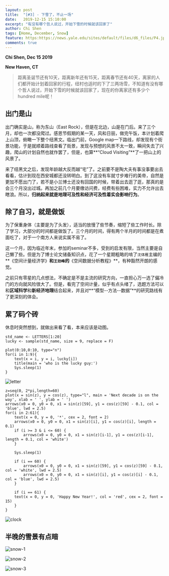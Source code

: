 ```yaml
---
layout: post
title:  "[#3] - 下雪了，不止一场"
date:   2019-12-15 15:10:00
excerpt: "有没有哪个哲人说过，开始下雪的时候就该回家了"
author: Chi Shen
tags: [Home, December, Snow]
feature: https:https://news.yale.edu/sites/default/files/d6_files/P4.jpg
comments: true
---
```


**Chi Shen, Dec 15 2019**

**New Haven, CT**

> 距离圣诞节还有10天，距离新年还有15天，距离春节还有40天，离家的人们都开始计划着回家的行程，纽村也适时的下了三两场雪，不知道有没有哪个哲人说过，开始下雪的时候就该回家了，现在的你离家还有多少个hundred mile呢！



## 出门是山

出门确实是山，称为东山（East Rock），但是在北边，山是在门后。来了三个月，却也一次都没爬过。感恩节假期的某一天，风和日丽，做完午饭，本计划着爬上山顶，俯瞰一下整个纽黑文。临出门前，Google map一下路线，却发现有个街景功能，于是就顺着路线查看了街景，发现与预想的风景不太一致，瞬间失去了兴趣，爬山的计划自然也就作罢了，但是，也算**“Cloud Visiting”**了一把山上的风景了。

来了纽黑文之后，发现年龄越大反而越“宅”了。之前要不是陶大夫有事没事要出去看看，估计到现在西安城都还没转明白。到了这没有车就寸步难行的美帝，自然是更加不愿出门了，若不是小兰博士还没有回国的时候，带着出去逛了逛，那真的是会三个月没出过城。再加之前几个月要缴访问费，经费有些困难，实力不允许出去瞎浪。所以，**归纳起来就是地理可及性和经济可及性着实会影响行为**。



## 除了自习，就是做饭

为了保重身体（主要是为了头发），适当的放慢了些节奏，缩短了些工作时长。除了学习，大部分的时间都是做饭了。三个月的时间，得有两个半月的时间都是在煮面吃了，对于一个南方人来说实属不易了。

这一个月，因为临近年末，参加的seminar不多，受到的启发有限，当然主要是自己懒了些。但是为了博士论文储备知识点，花了一个星期粗略的啃了`沈体雁`主编的**《空间计量经济学》**和`王劲峰`的**《空间数据分析教程》**，有种豁然开朗的感觉。

之前只有零星的几点想法，不确定是不是主流的研究方向，一直担心万一选了偏冷门的方向就风险很大了。但是，看完了空间计量，似乎有点头绪了，选题方法可以和**区域科学**和**新经济地理**结合起来，并且对**“模型--方法--数据”**的研究路线有了更深刻的体会。



## 累了码个砖

休息时突然想到，就做出来看了看，本来应该是动图。

    std_name <- LETTERS[1:20]
    lucky <- sample(std_name, size = 9, replace = F)
    
    plot(0:10,0:10, type="n")
    for(i in 1:9){  
        text(x = i, y = i, lucky[i])
        title(main = 'who is the lucky guy:')
        Sys.sleep(1) 
    }

![letter](https://github.com/shumchi/shumchi.github.io/blob/master/_posts/2019-12-15-M3%20First%20Snow/letter-1.png?raw=true)

    z=seq(0, 2*pi,length=60)
    plot(x = sin(z), y = cos(z), type="l", main = 'Next decade is on the way', xlab = ' ', ylab = ' ')
    arrows(x0 = 0, y0 = 0, x1 = sin(z)[59], y1 = cos(z)[59] - 0.1, col = 'blue', lwd = 2.5)
    for(i in 2:61){  
        text(x = 0, y = 0, '*', cex = 2, font = 2)
        arrows(x0 = 0, y0 = 0, x1 = sin(z)[i], y1 = cos(z)[i], length = 0.1)
        if (i >= 3 & i <= 60) {
            arrows(x0 = 0, y0 = 0, x1 = sin(z)[i-1], y1 = cos(z)[i-1], length = 0.1, col = 'white')
        }   
    
        Sys.sleep(1) 
    
        if (i == 60) {
            arrows(x0 = 0, y0 = 0, x1 = sin(z)[59], y1 = cos(z)[59] - 0.1, col = 'white', lwd = 2.5)
            arrows(x0 = 0, y0 = 0, x1 = sin(z)[i], y1 = cos(z)[i] - 0.1, col = 'blue', lwd = 2.5)
        }
    
        if (i == 61) {
        text(x = 0, y = 0, 'Happy New Year!', col = 'red', cex = 2, font = 15)
        }
    }

![clock](https://github.com/shumchi/shumchi.github.io/blob/master/_posts/2019-12-15-M3%20First%20Snow/clock-1.png?raw=true)

## 半晚的雪景有点暗
![snow-1](https://github.com/shumchi/shumchi.github.io/blob/master/_posts/2019-12-15-M3%20First%20Snow/s-1.jpeg?raw=true)

![snow-2](https://github.com/shumchi/shumchi.github.io/blob/master/_posts/2019-12-15-M3%20First%20Snow/s-2.jpeg?raw=true)

![snow-3](https://github.com/shumchi/shumchi.github.io/blob/master/_posts/2019-12-15-M3%20First%20Snow/s-3.jpeg?raw=true)
